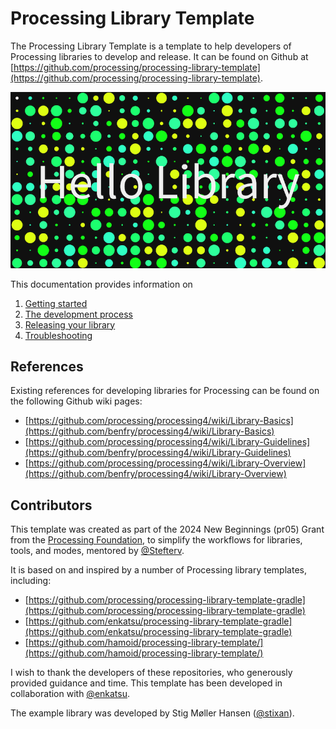 # Processing Library Template

The Processing Library Template is a template to help developers of Processing libraries to develop and release.
It can be found on Github at [https://github.com/processing/processing-library-template](https://github.com/processing/processing-library-template).

![example sketch output](./example_sketch_output.png)

This documentation provides information on

1. [Getting started](getting-started.md)
2. [The development process](develop)
3. [Releasing your library](release)
4. [Troubleshooting](troubleshooting.md)


## References 
Existing references for developing libraries for Processing can be found on the following Github wiki pages:

- [https://github.com/processing/processing4/wiki/Library-Basics](https://github.com/benfry/processing4/wiki/Library-Basics)
- [https://github.com/processing/processing4/wiki/Library-Guidelines](https://github.com/benfry/processing4/wiki/Library-Guidelines)
- [https://github.com/processing/processing4/wiki/Library-Overview](https://github.com/benfry/processing4/wiki/Library-Overview)


## Contributors

This template was created as part of the 2024 New Beginnings (pr05) Grant from the
[Processing Foundation](https://github.com/processing), to simplify the
workflows for libraries, tools, and modes, mentored by [@Stefterv](https://github.com/stefterv).

It is based on and inspired by a number of Processing library templates, including:

- [https://github.com/processing/processing-library-template-gradle](https://github.com/processing/processing-library-template-gradle)
- [https://github.com/enkatsu/processing-library-template-gradle](https://github.com/enkatsu/processing-library-template-gradle)
- [https://github.com/hamoid/processing-library-template/](https://github.com/hamoid/processing-library-template/)

I wish to thank the developers of these repositories, who generously provided
guidance and time. This template has been developed in collaboration with
[@enkatsu](https://github.com/enkatsu).

The example library was developed by Stig Møller Hansen ([@stixan](https://github.com/stixan)).
